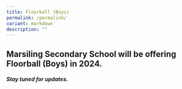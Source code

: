 ```yaml
---
title: Floorball (Boys)
permalink: /permalink/
variant: markdown
description: ""
---
```

## Marsiling Secondary School will be offering Floorball (Boys) in 2024.

##### Stay tuned for updates.